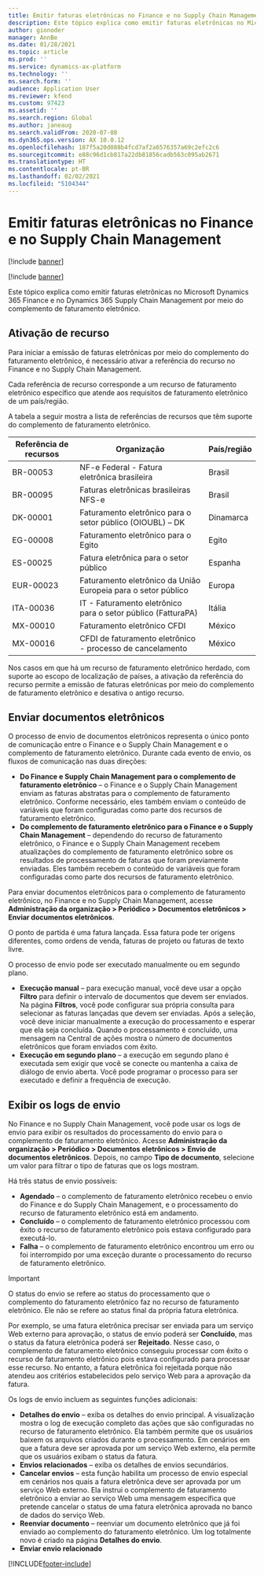 ```yaml
---
title: Emitir faturas eletrônicas no Finance e no Supply Chain Management
description: Este tópico explica como emitir faturas eletrônicas no Microsoft Dynamics 365 Finance e no Dynamics 365 Supply Chain Management por meio do complemento de faturamento eletrônico.
author: gionoder
manager: AnnBe
ms.date: 01/28/2021
ms.topic: article
ms.prod: ''
ms.service: dynamics-ax-platform
ms.technology: ''
ms.search.form: ''
audience: Application User
ms.reviewer: kfend
ms.custom: 97423
ms.assetid: ''
ms.search.region: Global
ms.author: janeaug
ms.search.validFrom: 2020-07-08
ms.dyn365.ops.version: AX 10.0.12
ms.openlocfilehash: 187f5a20d088b4fcd7af2a6576357a69c2efc2c6
ms.sourcegitcommit: e88c96d1cb817a22db81856cadb563c095ab2671
ms.translationtype: HT
ms.contentlocale: pt-BR
ms.lasthandoff: 02/02/2021
ms.locfileid: "5104344"
---
```

# <a name="issue-electronic-invoices-in-finance-and-supply-chain-management"></a>Emitir faturas eletrônicas no Finance e no Supply Chain Management

[!include [banner](../includes/banner.md)]

[!include [banner](../includes/preview-banner.md)]

Este tópico explica como emitir faturas eletrônicas no Microsoft Dynamics 365 Finance e no Dynamics 365 Supply Chain Management por meio do complemento de faturamento eletrônico.


## <a name="feature-activation"></a>Ativação de recurso

Para iniciar a emissão de faturas eletrônicas por meio do complemento do faturamento eletrônico, é necessário ativar a referência do recurso no Finance e no Supply Chain Management.

Cada referência de recurso corresponde a um recurso de faturamento eletrônico específico que atende aos requisitos de faturamento eletrônico de um país/região.

A tabela a seguir mostra a lista de referências de recursos que têm suporte do complemento de faturamento eletrônico.

| Referência de recursos | Organização                                              | País/região |
|-------------------|---------------------------------------------------|----------------|
| BR-00053          | NF-e Federal - Fatura eletrônica brasileira       | Brasil         |
| BR-00095          | Faturas eletrônicas brasileiras NFS-e               | Brasil         |
| DK-00001          | Faturamento eletrônico para o setor público (OIOUBL) – DK    | Dinamarca        |
| EG-00008          | Faturamento eletrônico para o Egito                             | Egito          |
| ES-00025          | Fatura eletrônica para o setor público           | Espanha          |
| EUR-00023         | Faturamento eletrônico da União Europeia para o setor público       | Europa         |
| ITA-00036         | IT - Faturamento eletrônico para o setor público (FatturaPA) | Itália          |
| MX-00010          | Faturamento eletrônico CFDI                                  | México         |
| MX-00016          | CFDI de faturamento eletrônico - processo de cancelamento           | México         |

Nos casos em que há um recurso de faturamento eletrônico herdado, com suporte ao escopo de localização de países, a ativação da referência do recurso permite a emissão de faturas eletrônicas por meio do complemento de faturamento eletrônico e desativa o antigo recurso.

## <a name="submit-electronic-documents"></a>Enviar documentos eletrônicos

O processo de envio de documentos eletrônicos representa o único ponto de comunicação entre o Finance e o Supply Chain Management e o complemento de faturamento eletrônico. Durante cada evento de envio, os fluxos de comunicação nas duas direções:

- **Do Finance e Supply Chain Management para o complemento de faturamento eletrônico** – o Finance e o Supply Chain Management enviam as faturas abstratas para o complemento de faturamento eletrônico. Conforme necessário, eles também enviam o conteúdo de variáveis que foram configuradas como parte dos recursos de faturamento eletrônico.
- **Do complemento de faturamento eletrônico para o Finance e o Supply Chain Management** – dependendo do recurso de faturamento eletrônico, o Finance e o Supply Chain Management recebem atualizações do complemento de faturamento eletrônico sobre os resultados de processamento de faturas que foram previamente enviadas. Eles também recebem o conteúdo de variáveis que foram configuradas como parte dos recursos de faturamento eletrônico.

Para enviar documentos eletrônicos para o complemento de faturamento eletrônico, no Finance e no Supply Chain Management, acesse **Administração da organização &gt; Periódico &gt; Documentos eletrônicos &gt; Enviar documentos eletrônicos**.

O ponto de partida é uma fatura lançada. Essa fatura pode ter origens diferentes, como ordens de venda, faturas de projeto ou faturas de texto livre.

O processo de envio pode ser executado manualmente ou em segundo plano.

- **Execução manual** – para execução manual, você deve usar a opção **Filtro** para definir o intervalo de documentos que devem ser enviados. Na página **Filtros**, você pode configurar sua própria consulta para selecionar as faturas lançadas que devem ser enviadas. Após a seleção, você deve iniciar manualmente a execução do processamento e esperar que ela seja concluída. Quando o processamento é concluído, uma mensagem na Central de ações mostra o número de documentos eletrônicos que foram enviados com êxito.
- **Execução em segundo plano** – a execução em segundo plano é executada sem exigir que você se conecte ou mantenha a caixa de diálogo de envio aberta. Você pode programar o processo para ser executado e definir a frequência de execução.

## <a name="view-the-submission-logs"></a>Exibir os logs de envio

No Finance e no Supply Chain Management, você pode usar os logs de envio para exibir os resultados do processamento do envio para o complemento de faturamento eletrônico. Acesse **Administração da organização &gt; Periódico &gt; Documentos eletrônicos &gt; Envio de documentos eletrônicos**. Depois, no campo **Tipo de documento**, selecione um valor para filtrar o tipo de faturas que os logs mostram.

Há três status de envio possíveis:

- **Agendado** – o complemento de faturamento eletrônico recebeu o envio do Finance e do Supply Chain Management, e o processamento do recurso de faturamento eletrônico está em andamento.
- **Concluído** – o complemento de faturamento eletrônico processou com êxito o recurso de faturamento eletrônico pois estava configurado para executá-lo.
- **Falha** – o complemento de faturamento eletrônico encontrou um erro ou foi interrompido por uma exceção durante o processamento do recurso de faturamento eletrônico.

> [!IMPORTANT]
> O status do envio se refere ao status do processamento que o complemento do faturamento eletrônico faz no recurso de faturamento eletrônico. Ele não se refere ao status final da própria fatura eletrônica.
>
> Por exemplo, se uma fatura eletrônica precisar ser enviada para um serviço Web externo para aprovação, o status de envio poderá ser **Concluído**, mas o status da fatura eletrônica poderá ser **Rejeitado**. Nesse caso, o complemento de faturamento eletrônico conseguiu processar com êxito o recurso de faturamento eletrônico pois estava configurado para processar esse recurso. No entanto, a fatura eletrônica foi rejeitada porque não atendeu aos critérios estabelecidos pelo serviço Web para a aprovação da fatura.

Os logs de envio incluem as seguintes funções adicionais:

- **Detalhes do envio** – exiba os detalhes do envio principal. A visualização mostra o log de execução completo das ações que são configuradas no recurso de faturamento eletrônico. Ela também permite que os usuários baixem os arquivos criados durante o processamento. Em cenários em que a fatura deve ser aprovada por um serviço Web externo, ela permite que os usuários exibam o status da fatura.
- **Envios relacionados** – exiba os detalhes de envios secundários.
- **Cancelar envios** – esta função habilita um processo de envio especial em cenários nos quais a fatura eletrônica deve ser aprovada por um serviço Web externo. Ela instrui o complemento de faturamento eletrônico a enviar ao serviço Web uma mensagem específica que pretende cancelar o status de uma fatura eletrônica aprovada no banco de dados do serviço Web.
- **Reenviar documento** – reenviar um documento eletrônico que já foi enviado ao complemento do faturamento eletrônico. Um log totalmente novo é criado na página **Detalhes do envio**.
- **Enviar envio relacionado**


[!INCLUDE[footer-include](../../includes/footer-banner.md)]